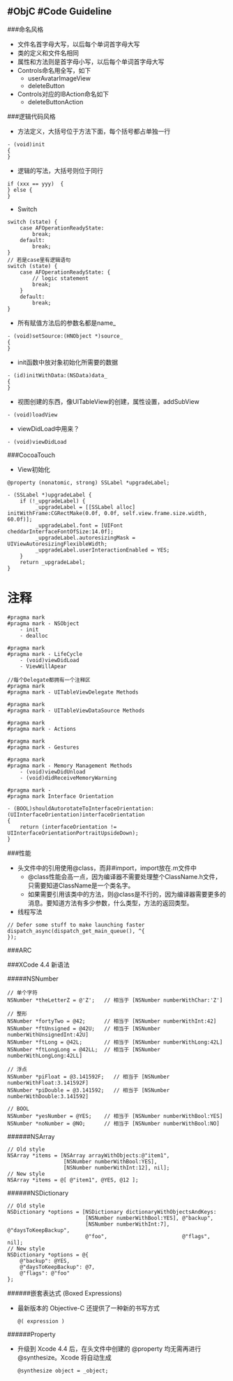 #ObjC #Code Guideline
---

###命名风格

- 文件名首字母大写，以后每个单词首字母大写
- 类的定义和文件名相同
- 属性和方法则是首字母小写，以后每个单词首字母大写
- Controls命名用全写，如下
	- userAvatarImageView 
	- deleteButton
- Controls对应的IBAction命名如下
	- deleteButtonAction


###逻辑代码风格

- 方法定义，大括号位于方法下面，每个括号都占单独一行
``` ObjC
- (void)init	
{	
}
```

- 逻辑的写法，大括号则位于同行
``` ObjC
if (xxx == yyy)  {
} else {
}
```

- Switch
``` ObjC
switch (state) {
	case AFOperationReadyState:
		break;
	default:
		break;
}
// 若是case里有逻辑语句
switch (state) {
	case AFOperationReadyState: {
		// logic statement
		break;
	}
	default:
		break;
}
```

- 所有赋值方法后的参数名都是name_
``` ObjC
- (void)setSource:(HNObject *)source_ 
{
}
```

- init函数中放对象初始化所需要的数据
``` ObjC
- (id)initWithData:(NSData)data_
{
}
```

- 视图创建的东西，像UITableView的创建，属性设置，addSubView 
``` ObjC
- (void)loadView
```

- viewDidLoad中用来？
``` ObjC
- (void)viewDidLoad
```


###CocoaTouch

- View初始化
``` ObjC
@property (nonatomic, strong) SSLabel *upgradeLabel;  
	
- (SSLabel *)upgradeLabel {
    if (!_upgradeLabel) {
         _upgradeLabel = [[SSLabel alloc] initWithFrame:CGRectMake(0.0f, 0.0f, self.view.frame.size.width, 60.0f)];
         _upgradeLabel.font = [UIFont cheddarInterfaceFontOfSize:14.0f];
         _upgradeLabel.autoresizingMask = UIViewAutoresizingFlexibleWidth;
         _upgradeLabel.userInteractionEnabled = YES;
	}
    return _upgradeLabel;
}
```

# 注释

``` ObjC
#pragma mark
#pragma mark - NSObject
	- init
	- dealloc

#pragma mark
#pragma mark - LifeCycle
	- (void)viewDidLoad
	- ViewWillApear

//每个Delegate都拥有一个注释区
#pragma mark
#pragma mark - UITableViewDelegate Methods

#pragma mark
#pragma mark - UITableViewDataSource Methods

#pragma mark
#pragma mark - Actions 

#pragma mark
#pragma mark - Gestures

#pragma mark
#pragma mark - Memory Management Methods
	- (void)viewDidUnload
	- (void)didReceiveMemoryWarning 

#pragma mark -
#pragma mark Interface Orientation

- (BOOL)shouldAutorotateToInterfaceOrientation:(UIInterfaceOrientation)interfaceOrientation
{
    return (interfaceOrientation != UIInterfaceOrientationPortraitUpsideDown);
}
```

###性能
- 头文件中的引用使用@class，而非#import，import放在.m文件中
	- @class性能会高一点，因为编译器不需要处理整个ClassName.h文件，只需要知道ClassName是一个类名字。
	- 如果需要引用该类中的方法，则@class是不行的，因为编译器需要更多的消息。要知道方法有多少参数，什么类型，方法的返回类型。
- 线程写法
``` ObjC
// Defer some stuff to make launching faster
dispatch_async(dispatch_get_main_queue(), ^{
});
```

###ARC

###XCode 4.4 新语法

#####NSNumber
```
// 单个字符
NSNumber *theLetterZ = @'Z';   // 相当于 [NSNumber numberWithChar:'Z']

// 整形
NSNumber *fortyTwo = @42;      // 相当于 [NSNumber numberWithInt:42]
NSNumber *ftUnsigned = @42U;   // 相当于 [NSNumber numberWithUnsignedInt:42U]
NSNumber *ftLong = @42L;       // 相当于 [NSNumber numberWithLong:42L]
NSNumber *ftLongLong = @42LL;  // 相当于 [NSNumber numberWithLongLong:42LL]

// 浮点
NSNumber *piFloat = @3.141592F;   // 相当于 [NSNumber numberWithFloat:3.141592F]
NSNumber *piDouble = @3.141592;   // 相当于 [NSNumber numberWithDouble:3.141592]

// BOOL
NSNumber *yesNumber = @YES;    // 相当于 [NSNumber numberWithBool:YES]
NSNumber *noNumber = @NO;      // 相当于 [NSNumber numberWithBool:NO]
```

######NSArray

``` ObjC
// Old style
NSArray *items = [NSArray arrayWithObjects:@"item1",
                  [NSNumber numberWithBool:YES],
                  [NSNumber numberWithInt:12], nil];
// New style
NSArray *items = @[ @"item1", @YES, @12 ];
```

######NSDictionary

``` ObjC
// Old style
NSDictionary *options = [NSDictionary dictionaryWithObjectsAndKeys:
                         [NSNumber numberWithBool:YES], @"backup",
                         [NSNumber numberWithInt:7],    @"daysToKeepBackup",
                         @"foo",                        @"flags", nil];
// New style
NSDictionary *options = @{
    @"backup": @YES,
    @"daysToKeepBackup": @7,
    @"flags": @"foo"
};
```

######嵌套表达式 (Boxed Expressions)

- 最新版本的 Objective-C 还提供了一种新的书写方式

	``` ObjC
	@( expression )
	```

######Property

- 升级到 Xcode 4.4 后，在头文件中创建的 @property 均无需再进行 @synthesize。Xcode 将自动生成

	``` ObjC
	@synthesize object = _object;
	```
